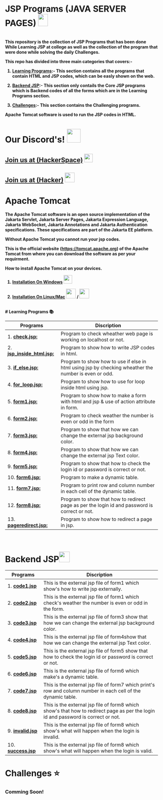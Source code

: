 # JSP Programs (JAVA SERVER PAGES) <img src="https://imgur.com/6E3mVUQ.png" height=40px width=32px>

<br><b>
This repository is the collection of JSP Programs that has been done While Learning JSP at college as well as the collection of the program that were done while solving the daily Challenges. 

This repo has divided into three main categories that covers:-

1. <u>Learning Programs</u>:- This section contains all the programs that contain HTML and JSP codes, which can be easly shown on the web.<br>

2. <u>Backend JSP</u>:- This section only contails the Core JSP programs which is Backend codes of all the forms which are in the Learning Programs section.<br>

3. <u>Challenges</u>:- This section contains the Challenging programs.<br>

Apache Tomcat software is used to run the JSP codes in HTML.<br>

<b>

# Our Discord's! <img src="https://i.imgur.com/YrfDw86.gif" height=45px>

**[<h2>Join us at (HackerSpace)](https://discord.gg/5PNFxQF2nz)** <img src="https://i.imgur.com/FDMjbFf.png" height=28px>

**[<h2>Join us at (Hacker)](https://discord.gg/5uZjRKHmJQ)** <img src="https://i.imgur.com/Fh1OlVZ.png" height=32px>
</b>

# Apache Tomcat  

The Apache Tomcat software is an open source implementation of the Jakarta Servlet, Jakarta Server Pages, Jakarta Expression Language, Jakarta WebSocket, Jakarta Annotations and Jakarta Authentication specifications. These specifications are part of the Jakarta EE platform.

Without Apache Tomcat you cannot run your jsp codes.

This is the official website (https://tomcat.apache.org) of the Apache Tomcat from where you can download the software as per your requirment.

How to install Apache Tomcat on your devices.

1. **[Installation On Windows]()** <img src="https://i.imgur.com/XeiSaGy.png" height=28px>

2. **[Installation On Linux/Mac]()** <img src="https://i.imgur.com/Sw5sK3z.png" height=32px> / <img src="https://i.imgur.com/6AQjhTL.png" height=32px>
<br>
# Learning Programs 📚

| Programs                                           |Discription                             |
|----------------------------------------------------|----------------------------------------|
|1. **[check.jsp:](check.jsp)**| Program to check wheather web page is working on localhost or not.|
|2. **[jsp_inside_html.jsp:](jsp_inside_html.jsp)**| Program to show how to write JSP codes in html.|
|3. **[if_else.jsp:](if_else.jsp)**| Program to show how to use if else in html using jsp by checking wheather the number is even or odd.|
|4. **[for_loop.jsp:](for_loop.jsp)**| Program to show how to use for loop inside html using jsp.|
|5. **[form1.jsp:](forms/form1.jsp)**| Program to show how to make a form with html and jsp & use of action attribute in form.|
|6. **[form2.jsp:](forms/form2.jsp)**| Program to check weather the number is even or odd in the form |
|7. **[form3.jsp:](forms/form3.jsp)**| Program to show that how we can change the external jsp background color.|
|8. **[form4.jsp:](forms/form4.jsp)**| Program to show that how we can change the external jsp Text color.|
|9. **[form5.jsp:](forms/form5.jsp)**| Program to show that how to check the login id or password is correct or not.|
|10. **[form6.jsp:](forms/form6.jsp)**| Program to make a dynamic table. |
|11. **[form7.jsp:](forms/form7.jsp)**| Program to print row and column number in each cell of the dynamic table.|
|12. **[form8.jsp:](forms/form8.jsp)**| Program to show that how to redirect page as per the login id and password is correct or not.|
|13. **[pageredirect.jsp:](forms/pageredirect.jsp)**| Program to show how to redirect a page in jsp.|
<br>

# Backend JSP<img src="https://i.imgur.com/Q3wxKbw.png" height=35px>


|Programs                                            |Discription                             |
|----------------------------------------------------|----------------------------------------|
|1. **[code1.jsp](forms/jsp_files/code1.jsp)**| This is the external jsp file of form1 which show's how to write jsp externally.|
|2. **[code2.jsp](forms/jsp_files/code2.jsp)**| This is the external jsp file of form1 which check's weather the number is even or odd in the form.|
|3. **[code3.jsp](forms/jsp_files/code3.jsp)**| This is the external jsp file of form3 show that how we can change the external jsp background color.|
|4. **[code4.jsp](forms/jsp_files/code4.jsp)**| This is the external jsp file of form4show that how we can change the external jsp Text color.|
|5. **[code5.jsp](forms/jsp_files/code5.jsp)**| This is the external jsp file of form5 show that how to check the login id or password is correct or not.|
|6. **[code6.jsp](forms/jsp_files/code6.jsp)**| This is the external jsp file of form6 which make's a dynamic table.|
|7. **[code7.jsp](forms/jsp_files/code7.jsp)**| This is the external jsp file of form7 which print's row and column number in each cell of the dynamic table.|
|8. **[code8.jsp](forms/jsp_files/code8.jsp)**| This is the external jsp file of form8 which show's that how to redirect page as per the login id and password is correct or not.|
|9. **[invalid.jsp](forms/jsp_files/invalid.jsp)**| This is the external jsp file of form8 which show's what will happen when the login is invalid.|
|10. **[success.jsp](forms/jsp_files/success.jsp)**| This is the external jsp file of form8 which show's what will happen when the login is valid.|

# Challenges ⭐
<h3>Comming Soon!<h3>

